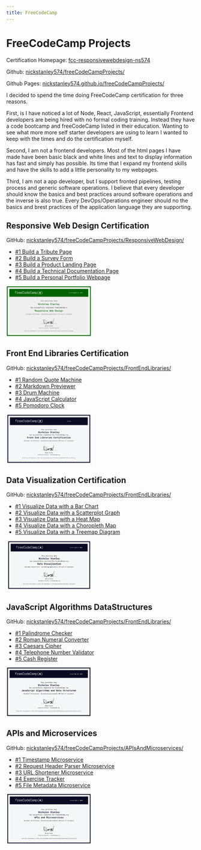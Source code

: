 ```yaml
---
title: FreeCodeCamp
---
```

# FreeCodeCamp Projects

Certification Homepage: [fcc-responsivewebdesign-ns574](https://freecodecamp-projects-ns574.herokuapp.com/)

Github: [nickstanley574/freeCodeCampProjects/](https://github.com/nickstanley574/freeCodeCampProjects/)

Github Pages: [nickstanley574.github.io/freeCodeCampProjects/](https://nickstanley574.github.io/freeCodeCampProjects/)

I decided to spend the time doing FreeCodeCamp certification for three reasons.

First, is I have noticed a lot of Node, React, JavaScript, essentially Frontend developers are being hired with no formal coding training. Instead they have a code bootcamp and freeCodeCamp listed in their education. Wanting to see what more more self starter developers are using to learn I wanted to keep with the times and do the certification myself.

Second, I am not a frontend developers. Most of the html pages I have made have been basic black and white lines and text to display information has fast and simply has possible. Its time that I expand my frontend skills and have the skills to add a little personality to my webpages.

Third, I am not a app developer, but  I support fronted pipelines, testing process and generic software operations. I believe that every developer should know the basics and best practices around software operations and the inverse is also true. Every DevOps/Operations engineer should no the basics and brest practices of the application language they are supporting.


## Responsive Web Design Certification

GitHub: [nickstanley574/freeCodeCampProjects/ResponsiveWebDesign/](https://github.com/nickstanley574/freeCodeCampProjects/tree/master/ResponsiveWebDesign)

* [#1 Build a Tribute Page](https://nickstanley574.github.io/freeCodeCampProjects/ResponsiveWebDesign/Build-a-Trubute-Page/)
* [#2 Build a Survey Form](https://nickstanley574.github.io/freeCodeCampProjects//ResponsiveWebDesign/Survey-Form/)
* [#3 Build a Product Landing Page](https://nickstanley574.github.io/freeCodeCampProjects//ResponsiveWebDesign/Product-Landing-Page/)
* [#4 Build a Technical Documentation Page](https://nickstanley574.github.io/freeCodeCampProjects//ResponsiveWebDesign/Technical-Documentation-Page/)
* [#5 Build a Personal Portfolio Webpage](https://nickstanley574.github.io/freeCodeCampProjects//ResponsiveWebDesign/PersonalPortfolioWebpage/)

<img src="ResponsiveWebDesign/ResponsiveWebDesignCertificate.png" alt="FCC Responsive Web Design Certificate" width="45%"/>


## Front End Libraries Certification

GitHub: [nickstanley574/freeCodeCampProjects/FrontEndLibraries/](https://github.com/nickstanley574/freeCodeCampProjects/tree/master/FrontEndLibraries)

* [#1 Random Quote Machine](https://nickstanley574.github.io/freeCodeCampProjects//FrontEndLibraries/RandomQuoteMachine/)
* [#2 Markdown Previewer](https://nickstanley574.github.io/freeCodeCampProjects//FrontEndLibraries/MarkdownPreviewer/)
* [#3 Drum Machine](https://nickstanley574.github.io/freeCodeCampProjects//FrontEndLibraries/DrumMachine/)
* [#4 JavaScript Calculator](https://nickstanley574.github.io/freeCodeCampProjects//FrontEndLibraries/JavaScriptCalculator/)
* [#5 Pomodoro Clock](https://nickstanley574.github.io/freeCodeCampProjects//FrontEndLibraries/PomodoroClock/)


<img src="FrontEndLibraries/FrontEndLibrariesCertification.png" alt="Front End Libraries Certificate" width="45%"/>

## Data Visualization Certification

GitHub: [nickstanley574/freeCodeCampProjects/FrontEndLibraries/](https://github.com/nickstanley574/freeCodeCampProjects/tree/master/FrontEndLibraries)

* [#1 Visualize Data with a Bar Chart](https://nickstanley574.github.io/freeCodeCampProjects//DataVisualization/VisualizeDataBarChart/)
* [#2 Visualize Data with a Scatterplot Graph](https://nickstanley574.github.io/freeCodeCampProjects//DataVisualization/VisualizeDataScatterplotGraph/)
* [#3 Visualize Data with a Heat Map](https://nickstanley574.github.io/freeCodeCampProjects//DataVisualization/VisualizeDataHeatMap/)
* [#4 Visualize Data with a Choropleth Map](https://nickstanley574.github.io/freeCodeCampProjects//DataVisualization/VisualizeChoroplethMap/)
* [#5 Visualize Data with a Treemap Diagram](https://nickstanley574.github.io/freeCodeCampProjects//DataVisualization/VisualizeDataTreemapDiagram/)

<img src="DataVisualization/DataVisualizationCertificate.png" alt="Data Visualization Certificate" width="45%"/>


## JavaScript Algorithms DataStructures

GitHub: [nickstanley574/freeCodeCampProjects/FrontEndLibraries/](https://github.com/nickstanley574/freeCodeCampProjects/tree/master/JavaScriptAlgorithmsDataStructures)

* [#1 Palindrome Checker](https://github.com/nickstanley574/freeCodeCampProjects/blob/master/JavaScriptAlgorithmsDataStructures/PalindromeChecker.js)
* [#2 Roman Numeral Converter](https://github.com/nickstanley574/freeCodeCampProjects/blob/master/JavaScriptAlgorithmsDataStructures/RomanNumeralConverter.js)
* [#3 Caesars Cipher](https://github.com/nickstanley574/freeCodeCampProjects/blob/master/JavaScriptAlgorithmsDataStructures/CaesarsCipher.js)
* [#4 Telephone Number Validator](https://github.com/nickstanley574/freeCodeCampProjects/blob/master/JavaScriptAlgorithmsDataStructures/TelephoneNumberValidator.js)
* [#5 Cash Register](https://github.com/nickstanley574/freeCodeCampProjects/blob/master/JavaScriptAlgorithmsDataStructures/CashRegister.js)

<img src="JavaScriptAlgorithmsDataStructures/JavaScriptAlgorithmsAndDataStructuresCertification.png" alt="JavaScript Algorithms and DataStructures Certification" width="45%"/>


## APIs and Microservices

GitHub: [nickstanley574/freeCodeCampProjects/APIsAndMicroservices/](https://github.com/nickstanley574/freeCodeCampProjects/tree/master/APIsAndMicroservices)

* [#1 Timestamp Microservice](https://fcc-timestamp-ns574.herokuapp.com)
* [#2 Request Header Parser Microservice](https://fcc-header-parser-ns574.herokuapp.com)
* [#3 URL Shortener Microservice](https://fcc-urlshortener-ns574.herokuapp.com)
* [#4 Exercise Tracker](https://fcc-exercisetracker-ns574.herokuapp.com)
* [#5 File Metadata Microservice](https://fcc-filemetadata-ns574.herokuapp.com)

<img src="APIsAndMicroservices/APIsAndMicroservicesCertifcate.png" alt="JavaScript Algorithms and DataStructures Certification" width="45%"/>
